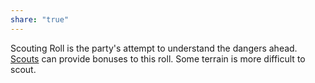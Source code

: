 ```yaml
---
share: "true"
---
```



Scouting Roll is the party's attempt to understand the dangers ahead. [Scouts](./Scouts.md) can provide bonuses to this roll. Some terrain is more difficult to scout.